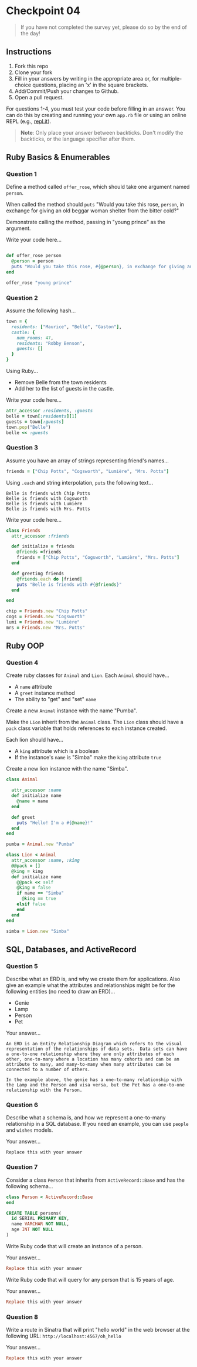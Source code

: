 # Checkpoint 04

> If you have not completed the survey yet,
please do so by the end of the day!

## Instructions

1. Fork this repo
2. Clone your fork
3. Fill in your answers by writing in the appropriate area or, for multiple-choice questions, placing an 'x' in the square brackets.
4. Add/Commit/Push your changes to Github.
5. Open a pull request.

For questions 1-4, you must test your code before filling in an answer. You can do this by creating and running your own `app.rb` file or using an online REPL (e.g., [repl.it](https://repl.it/)).

> **Note**: Only place your answer between backticks. Don't modify the backticks,
or the language specifier after them.

## Ruby Basics & Enumerables

### Question 1

Define a method called `offer_rose`, which should take one argument named `person`.

When called the method should `puts` "Would you take this rose, `person`, in exchange for giving an old beggar woman shelter from the bitter cold?"

Demonstrate calling the method, passing in "young prince" as the argument.

Write your code here...

```ruby

def offer_rose person
  @person = person
  puts "Would you take this rose, #{@person}, in exchange for giving an old beggar woman shelter from the bitter cold?"
end

offer_rose "young prince"
```

### Question 2

Assume the following hash...

```ruby
town = {
  residents: ["Maurice", "Belle", "Gaston"],
  castle: {
    num_rooms: 47,
    residents: "Robby Benson",
    guests: []
  }
}
```

Using Ruby...
- Remove Belle from the town residents
- Add her to the list of guests in the castle.

Write your code here...

```ruby
attr_accessor :residents, :guests
belle = town[:residents][1]
guests = town[:guests]
town.pop("Belle")
belle << :guests

```

### Question 3

Assume you have an array of strings representing friend's names...

```ruby
friends = ["Chip Potts", "Cogsworth", "Lumière", "Mrs. Potts"]
```

Using `.each` and string interpolation, `puts` the following text...

```
Belle is friends with Chip Potts
Belle is friends with Cogsworth
Belle is friends with Lumière
Belle is friends with Mrs. Potts
```

Write your code here...

```ruby
class Friends
  attr_accessor :friends

  def initialize = friends
    @friends =friends
    friends = ["Chip Potts", "Cogsworth", "Lumière", "Mrs. Potts"]
  end

  def greeting friends
    @friends.each do |friend|
    puts "Belle is friends with #{@friends}"
  end

end

chip = Friends.new "Chip Potts"
cogs = Friends.new "Cogsworth"
lumi = Friends.new "Lumière"
mrs = Friends.new "Mrs. Potts"
```

## Ruby OOP

### Question 4

Create ruby classes for `Animal` and `Lion`. Each `Animal` should have...
- A `name` attribute
- A `greet` instance method
- The ability to "get" and "set" `name`

Create a new `Animal` instance with the name "Pumba".

Make the `Lion` inherit from the `Animal` class. The `Lion` class should have a `pack` class variable that holds references to each instance created.

Each lion should have...
- A `king` attribute which is a boolean
- If the instance's `name` is "Simba" make the `king` attribute `true`

Create a new lion instance with the name "Simba".

```ruby
class Animal

  attr_accessor :name
  def initialize name
    @name = name
  end

  def greet
    puts "Hello! I'm a #{@name}!"
  end
end

pumba = Animal.new "Pumba"

class Lion < Animal
  attr_accessor :name, :king
  @@pack = []
  @king = king
  def initialize name
    @@pack << self
    @king = false
    if name == "Simba"
      @king == true
    elsif false
    end    
  end
end

simba = Lion.new "Simba"

```

## SQL, Databases, and ActiveRecord

### Question 5

Describe what an ERD is, and why we create them for applications. Also give an
example what the attributes and relationships might be for the following
entities (no need to draw an ERD)...
- Genie
- Lamp
- Person
- Pet

Your answer...

```
An ERD is an Entity Relationship Diagram which refers to the visual representation of the relationships of data sets.  Data sets can have a one-to-one relationship where they are only attributes of each other, one-to-many where a location has many cohorts and can be an attribute to many, and many-to-many when many attributes can be connected to a number of others.

In the example above, the genie has a one-to-many relationship with the Lamp and the Person and visa versa, but the Pet has a one-to-one relationship with the Person.

```

### Question 6

Describe what a schema is, and how we represent a one-to-many relationship in a
SQL database. If you need an example, you can use `people` and `wishes` models.

Your answer...

```
Replace this with your answer
```

### Question 7

Consider a class `Person` that inherits from `ActiveRecord::Base` and has the following schema...

```ruby
class Person < ActiveRecord::Base
end
```

```sql
CREATE TABLE persons(
  id SERIAL PRIMARY KEY,
  name VARCHAR NOT NULL,
  age INT NOT NULL
)
```

Write Ruby code that will create an instance of a person.

Your answer...

```ruby
Replace this with your answer
```

Write Ruby code that will query for any person that is 15 years of age.

Your answer...

```ruby
Replace this with your answer
```

### Question 8

Write a route in Sinatra that will print "hello world" in the web browser at the following URL: `http://localhost:4567/oh_hello`

Your answer...

```ruby
Replace this with your answer
```
